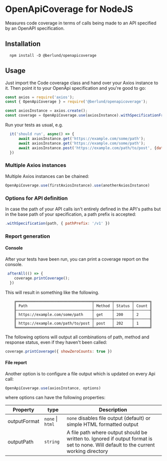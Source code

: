 # OpenApiCoverage for NodeJS

Measures code coverage in terms of calls being made to an API specified by an OpenAPI specification.

## Installation

```
  npm install -D @berlund/openapicoverage
```

## Usage

Just import the Code coverage class and hand over your Axios instance to it. Then point it to your OpenApi specification and you're good to go:

```js
const axios = require('axios');
const { OpenApiCoverage } = require('@berlund/openapicoverage');

const axiosInstance = axios.create();
const coverage = OpenApiCoverage.use(axiosInstance).withSpecificationFromFile('./openapi.yaml');
```

Run your tests as usual, e.g.

```js
  it('should run', async() => {
      await axiosInstance.get('https://example.com/some/path');
      await axiosInstance.get('https://example.com/some/path');
      await axiosInstance.post('https://example.com/path/to/post', {data: 'foo'});
  })
```
### Multiple Axios instances

Multiple Axios instances can be chained:

```js
OpenApiCoverage.use(firstAxiosInstance).use(anotherAxiosInstance)
```

### Options for API definition

In case the path of your API calls isn't entirely defined in the API's paths but in the base path of your specification, a path prefix is accepted:

```js
.withSpecification(path, { pathPrefix: '/v1' })
```

### Report generation

#### Console
After your tests have been run, you can print a coverage report on the console. 

```js
 afterAll(() => {
    coverage.printCoverage();
  })
```
This will result in something like the following. 

```
    ╔══════════════════════════════════╤════════╤════════╤═══════╗
    ║ Path                             │ Method │ Status │ Count ║
    ╟──────────────────────────────────┼────────┼────────┼───────╢
    ║ https://example.com/some/path    │ get    │ 200    │ 2     ║
    ╟──────────────────────────────────┼────────┼────────┼───────╢
    ║ https://example.com/path/to/post │ post   │ 202    │ 1     ║
    ╚══════════════════════════════════╧════════╧════════╧═══════╝

```

The following options will output all combinations of path, method and response status, even if they haven't been called:

```js
coverage.printCoverage({ showZeroCounts: true })
```

#### File report
Another option is to configure a file output which is updated on every Api call:

```js
OpenApiCoverage.use(axiosInstance, options)
```

where options can have the following properties:

| Property| type| Description |
|------------|-------|-------------------------|
| outputFormat | `none` \| `html` | `none` disables file output (default) or simple HTML formatted output |
| outputPath | `string` | A file path where output should be written to. Ignored if output format is set to none. Will default to the current working directory

